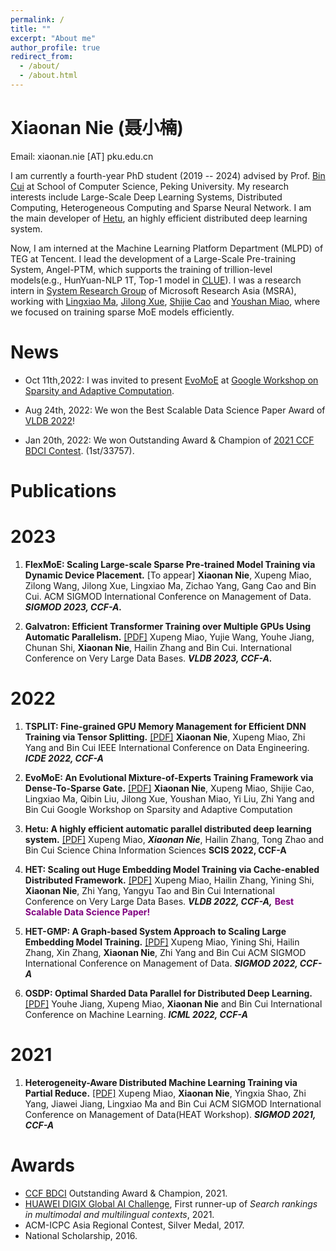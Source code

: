 ```yaml
---
permalink: /
title: ""
excerpt: "About me"
author_profile: true
redirect_from: 
  - /about/
  - /about.html
---
```

Xiaonan Nie (聂小楠)
====
Email: xiaonan.nie [AT] pku.edu.cn

I am currently a fourth-year PhD student (2019 -- 2024) advised by Prof. [Bin Cui](https://cuibinpku.github.io) at School of Computer Science, Peking University. My research interests include Large-Scale Deep Learning Systems, Distributed Computing, Heterogeneous Computing and Sparse Neural Network. I am the main developer of [Hetu](https://hsword.github.io/projects/hetu/), an highly efficient distributed deep learning system.

Now, I am interned at the Machine Learning Platform Department (MLPD) of TEG at Tencent. I lead the development of a Large-Scale Pre-training System, Angel-PTM, which supports the training of trillion-level models(e.g., HunYuan-NLP 1T, Top-1 model in [CLUE](https://cluebenchmarks.com/rank.html)). I was a research intern in [System Research Group](https://www.microsoft.com/en-us/research/group/systems-and-networking-research-group-asia/) of Microsoft Research Asia (MSRA), working with [Lingxiao Ma](https://xysmlx.github.io), [Jilong Xue](https://www.microsoft.com/en-us/research/people/jxue/), [Shijie Cao](https://www.microsoft.com/en-us/research/people/shijiecao/) and [Youshan Miao](https://www.microsoft.com/en-us/research/people/yomia/), where we focused on training sparse MoE models efficiently.

News
=====
+ Oct 11th,2022: I was invited to present [EvoMoE](https://arxiv.org/abs/2112.14397) at [Google Workshop on Sparsity and Adaptive Computation](https://rsvp.withgoogle.com/events/googleworkshopsparsityadaptivecomputation-2022).

+ Aug 24th, 2022: We won the Best Scalable Data Science Paper Award of [VLDB 2022](https://vldb.org/2022/?conference-awards)!

+ Jan 20th, 2022: We won Outstanding Award & Champion of [2021 CCF BDCI Contest](https://mp.weixin.qq.com/s/hSoDMVMZApQxaiNqh2jUSg). (1st/33757).

Publications
=====

2023
======
1. **FlexMoE: Scaling Large-scale Sparse Pre-trained Model Training via Dynamic Device Placement.** [To appear]
  **Xiaonan Nie**,  Xupeng Miao, Zilong Wang,  Jilong Xue, Lingxiao Ma, Zichao Yang, Gang Cao and Bin Cui.
  ACM SIGMOD International Conference on Management of Data. 
  ***SIGMOD 2023, CCF-A.***

2. **Galvatron: Efficient Transformer Training over Multiple GPUs Using Automatic Parallelism.** [[PDF]](https://arxiv.org/abs/2211.13878)
  Xupeng Miao, Yujie Wang, Youhe Jiang,  Chunan Shi, **Xiaonan Nie**, Hailin Zhang and Bin Cui.
  International Conference on Very Large Data Bases. 
  ***VLDB 2023, CCF-A.*** 

2022
======
1. **TSPLIT: Fine-grained GPU Memory Management for Efficient DNN Training via Tensor Splitting.** [[PDF]](https://ieeexplore.ieee.org/document/9835178)
  **Xiaonan Nie**,  Xupeng Miao, Zhi Yang and Bin Cui
  IEEE International Conference on Data Engineering. 
  ***ICDE 2022, CCF-A***

2. **EvoMoE: An Evolutional Mixture-of-Experts Training Framework via Dense-To-Sparse Gate.** [[PDF]](https://arxiv.org/abs/2112.14397)
  **Xiaonan Nie**, Xupeng Miao, Shijie Cao, Lingxiao Ma, Qibin Liu, Jilong Xue, Youshan Miao, Yi Liu, Zhi Yang and Bin Cui
  Google Workshop on Sparsity and Adaptive Computation 

3. **Hetu: A highly efficient automatic parallel distributed deep learning system.** [[PDF]](http://scis.scichina.com/en/2023/117101.pdf)
  Xupeng Miao, ***Xiaonan Nie***, Hailin Zhang, Tong Zhao and Bin Cui
  Science China Information Sciences
  **SCIS 2022, CCF-A**

4. **HET: Scaling out Huge Embedding Model Training via Cache-enabled Distributed Framework.** [[PDF]](https://dl.acm.org/doi/10.14778/3489496.3489511)
  Xupeng Miao, Hailin Zhang, Yining Shi,  **Xiaonan Nie**, Zhi Yang, Yangyu Tao and Bin Cui
  International Conference on Very Large Data Bases. 
  ***VLDB 2022, CCF-A,*** **<font color=purple>Best Scalable Data Science Paper!</font>**
5. **HET-GMP: A Graph-based System Approach to Scaling Large Embedding Model Training.** [[PDF]](https://dl.acm.org/doi/10.1145/3514221.3517902)
  Xupeng Miao, Yining Shi, Hailin Zhang,  Xin Zhang, **Xiaonan Nie**, Zhi Yang and Bin Cui
  ACM SIGMOD International Conference on Management of Data. 
  ***SIGMOD 2022, CCF-A***
6. **OSDP: Optimal Sharded Data Parallel for Distributed Deep Learning.** [[PDF]](https://arxiv.org/abs/2209.13258)
  Youhe Jiang,  Xupeng Miao, **Xiaonan Nie** and Bin Cui
  International Conference on Machine Learning. 
  ***ICML 2022, CCF-A***


2021
=====
1. **Heterogeneity-Aware Distributed Machine Learning Training via Partial Reduce.** [[PDF]](https://dl.acm.org/doi/10.1145/3448016.3452773)
  Xupeng Miao, **Xiaonan Nie**, Yingxia Shao, Zhi Yang, Jiawei Jiang, Lingxiao Ma and Bin Cui
  ACM SIGMOD International Conference on Management of Data(HEAT Workshop). 
  ***SIGMOD 2021, CCF-A***

Awards
====
+ [CCF BDCI](https://www.datafountain.cn/special/BDCI2021) Outstanding Award & Champion, 2021.
+ [HUAWEI DIGIX Global AI Challenge](https://developer.huawei.com/consumer/cn/activity/digixActivity/digixWinnersDetail/201621215957378831), First runner-up of *Search rankings in multimodal and multilingual contexts*, 2021.
+ ACM-ICPC Asia Regional Contest, Silver Medal, 2017.
+ National Scholarship, 2016.
